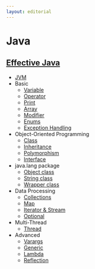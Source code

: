 ```yaml
---
layout: editorial
---
```


# Java

## [Effective Java](effective\_java/)

* [JVM](jvm.md)
* Basic
    * [Variable](variable.md)
    * [Operator](operator.md)
    * [Print](print.md)
    * [Array](array.md)
    * [Modifier](modifier.md)
    * [Enums](enums.md)
    * [Exception Handling](exception_handling.md)
* Object-Oriented Programming
    * [Class](class.md)
    * [Inheritance](inheritance.md)
    * [Polymorphism](polymorphism.md)
    * [Interface](interface.md)
* java.lang package
    * [Object class](object_class.md)
    * [String class](string_class.md)
    * [Wrapper class](wrapper_class.md)
* Data Processing
    * [Collections](collections.md)
    * [Map](map.md)
    * [Iterator & Stream](iterator_stream.md)
    * [Optional](optional.md)
* Multi-Thread
    * [Thread](thread.md)
* Advanced
    * [Varargs](varargs.md)
    * [Generic](generic.md)
    * [Lambda](lambda.md)
    * [Reflection](reflection.md)
